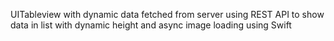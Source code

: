 UITableview with dynamic data fetched from server using REST API to show data in list with dynamic height and async image loading using Swift
